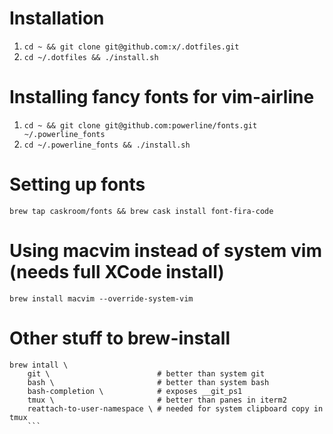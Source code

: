 # Installation

1. ```cd ~ && git clone git@github.com:x/.dotfiles.git```
2. ```cd ~/.dotfiles && ./install.sh```

# Installing fancy fonts for vim-airline

1. ```cd ~ && git clone git@github.com:powerline/fonts.git ~/.powerline_fonts```
2. ```cd ~/.powerline_fonts && ./install.sh```

# Setting up fonts
```brew tap caskroom/fonts && brew cask install font-fira-code```

# Using macvim instead of system vim (needs full XCode install)
```brew install macvim --override-system-vim```

# Other stuff to brew-install
```
brew intall \
	git \                        # better than system git
	bash \                       # better than system bash
	bash-completion \            # exposes __git_ps1
	tmux \                       # better than panes in iterm2
	reattach-to-user-namespace \ # needed for system clipboard copy in tmux
	```

